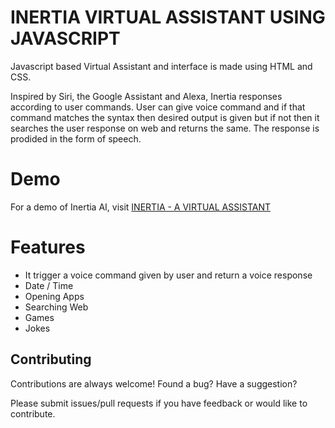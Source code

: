 
# INERTIA VIRTUAL ASSISTANT USING JAVASCRIPT
Javascript based Virtual Assistant and interface is made using HTML and CSS.

Inspired by Siri, the Google Assistant and Alexa, Inertia responses according to user commands. User can give voice command and if that command matches the syntax then desired output is given but if not then it searches the user response on web and returns the same. The response is prodided in the form of speech.

# Demo
For a demo of Inertia AI, visit [INERTIA - A VIRTUAL ASSISTANT](https://reddevill007.github.io/Javascript-Virtual-Assitant/)
# Features

- It trigger a voice command given by user and return a voice response
- Date / Time
- Opening Apps
- Searching Web
- Games
- Jokes 

  
## Contributing

Contributions are always welcome!
Found a bug? Have a suggestion?

Please submit issues/pull requests if you have feedback or would like to contribute.

  
